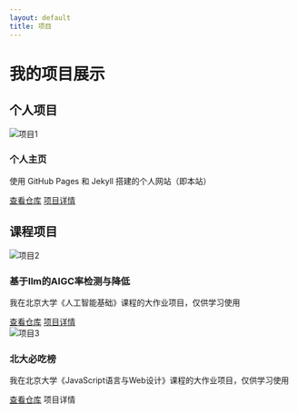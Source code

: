 ```yaml
---
layout: default
title: 项目
---
```


# 我的项目展示

## 个人项目

<div class="grid">
  <div class="project-card">
    <img src="assets/images/project1.png" alt="项目1">
    <h3>个人主页</h3>
    <p>使用 GitHub Pages 和 Jekyll 搭建的个人网站（即本站）</p>
    <div class="button-container">
      <a href="https://github.com/kuiningzzzz/kuiningzzzz.github.io" target="_blank">查看仓库</a>
      <a href="project/personal_pages.md" class="secondary">项目详情</a>
    </div>
  </div>
</div>

## 课程项目

<div class="grid">
  <div class="project-card">
    <img src="assets/images/project2.png" alt="项目2">
    <h3>基于llm的AIGC率检测与降低</h3>
    <p>我在北京大学《人工智能基础》课程的大作业项目，仅供学习使用</p>
    <div class="button-container">
      <a href="https://github.com/kuiningzzzz/AIGC_checker-reducer" target="_blank">查看仓库</a>
      <a href="project/AIGC_checker-reducer.md" class="secondary">项目详情</a>
    </div>
  </div>

  <div class="project-card">
    <img src="assets/images/project3.png" alt="项目3">
    <h3>北大必吃榜</h3>
    <p>我在北京大学《JavaScript语言与Web设计》课程的大作业项目，仅供学习使用</p>
    <div class="button-container">
      <a href="https://github.com/kuiningzzzz/Peking_University_Must-Eating_List" target="_blank">查看仓库</a>
      <a herf="project/PKU_must-eating_list.md" class="secondary">项目详情</a>
    </div>
  </div>
</div>